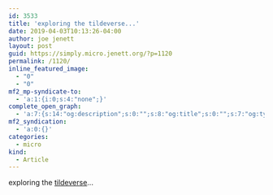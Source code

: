 ```yaml
---
id: 3533
title: 'exploring the tildeverse...'
date: 2019-04-03T10:13:26-04:00
author: joe jenett
layout: post
guid: https://simply.micro.jenett.org/?p=1120
permalink: /1120/
inline_featured_image:
  - "0"
  - "0"
mf2_mp-syndicate-to:
  - 'a:1:{i:0;s:4:"none";}'
complete_open_graph:
  - 'a:7:{s:14:"og:description";s:0:"";s:8:"og:title";s:0:"";s:7:"og:type";s:0:"";s:12:"twitter:card";s:7:"summary";s:15:"twitter:creator";s:0:"";s:19:"twitter:description";s:0:"";s:8:"og:image";s:0:"";}'
mf2_syndication:
  - 'a:0:{}'
categories:
  - micro
kind:
  - Article
---
```

exploring the [tildeverse](https://tildeverse.org/ "tildeverse")...